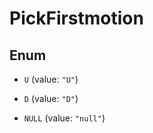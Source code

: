 

# PickFirstmotion

## Enum


* `U` (value: `"U"`)

* `D` (value: `"D"`)

* `NULL` (value: `"null"`)



